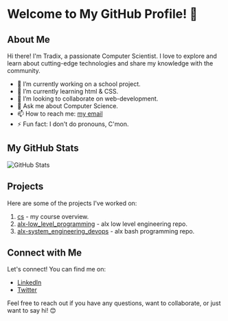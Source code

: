 # Welcome to My GitHub Profile! 👋

## About Me

Hi there! I'm Tradix, a passionate Computer Scientist. I love to explore and learn about cutting-edge technologies and share my knowledge with the community.

- 🔭 I’m currently working on a school project.<br>
- 🌱 I’m currently learning html & CSS.<br>
- 👯 I’m looking to collaborate on web-development. <br>
- 💬 Ask me about Computer Science.<br>
- 📫 How to reach me: [my email](mailto:tradix2021@gmail.com)<br>
- ⚡ Fun fact: I don't do pronouns, C'mon.<br>

## My GitHub Stats

![GitHub Stats](https://img.shields.io/github/stars/tradixcodes/alx-low_level_programming)

## Projects

Here are some of the projects I've worked on:

1. [cs](https://github.com/tradixcodes/cs) - my course overview.
2. [alx-low_level_programming](https://github.com/tradixcodes/alx-low_level_programming) - alx low level engineering repo.
3. [alx-system_engineering_devops](https://github.com/tradixcodes/alx-system_engineering_devops) - alx bash programming repo.

## Connect with Me

Let's connect! You can find me on:

- [LinkedIn](www.linkedin.com/in/njoroge-kanyagia)
- [Twitter](https://twitter.com/tradixcodes)

Feel free to reach out if you have any questions, want to collaborate, or just want to say hi! 😊
